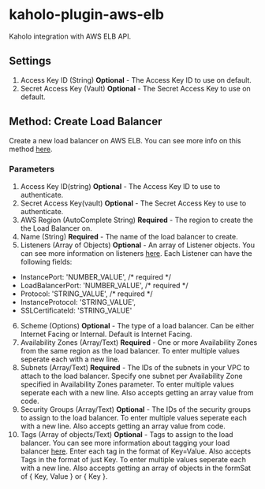 # kaholo-plugin-aws-elb
Kaholo integration with AWS ELB API.

## Settings
1. Access Key ID (String) **Optional** - The Access Key ID to use on default.
2. Secret Access Key (Vault) **Optional** - The Secret Access Key to use on default.

## Method: Create Load Balancer
Create a new load balancer on AWS ELB. You can see more info on this method [here](https://docs.aws.amazon.com/AWSJavaScriptSDK/latest/AWS/ELB.html#createLoadBalancer-property).

### Parameters
1. Access Key ID(string) **Optional** - The Access Key ID to use to authenticate.
2. Secret Access Key(vault) **Optional** - The Secret Access Key to use to authenticate.
3. AWS Region (AutoComplete String) **Required** - The region to create the the Load Balancer on.
4. Name (String) **Required** - The name of the load balancer to create.
5. Listeners (Array of Objects) **Optional** - An array of Listener objects. You can see more information on listeners [here](https://docs.aws.amazon.com/elasticloadbalancing/latest/classic/elb-listener-config.html). Each Listener can have the following fields: 
* InstancePort: 'NUMBER_VALUE', /* required */
* LoadBalancerPort: 'NUMBER_VALUE', /* required */
* Protocol: 'STRING_VALUE', /* required */
* InstanceProtocol: 'STRING_VALUE',
* SSLCertificateId: 'STRING_VALUE'
6. Scheme (Options) **Optional** - The type of a load balancer. Can be either Internet Facing or Internal. Default is Internet Facing.
7. Availability Zones (Array/Text) **Required** - One or more Availability Zones from the same region as the load balancer. To enter multiple values seperate each with a new line.
8. Subnets (Array/Text) **Required** - The IDs of the subnets in your VPC to attach to the load balancer. Specify one subnet per Availability Zone specified in Availability Zones parameter. To enter multiple values seperate each with a new line. Also accepts getting an array value from code.
9. Security Groups (Array/Text) **Optional** - The IDs of the security groups to assign to the load balancer. To enter multiple values seperate each with a new line. Also accepts getting an array value from code.
10. Tags (Array of objects/Text) **Optional** - Tags to assign to the load balancer. You can see more information about tagging your load balancer [here](https://docs.aws.amazon.com/elasticloadbalancing/latest/classic/add-remove-tags.html). Enter each tag in the format of Key=Value. Also accepts Tags in the format of just Key. To enter multiple values seperate each with a new line. Also accepts getting an array of objects in the formSat of { Key, Value } or { Key }. 